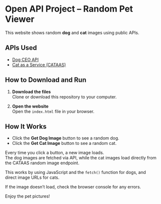 # Open API Project – Random Pet Viewer

This website shows random **dog** and **cat** images using public APIs.

## APIs Used

- [Dog CEO API](https://dog.ceo/dog-api/)
- [Cat as a Service (CATAAS)](https://cataas.com/)

## How to Download and Run

1. **Download the files**  
   Clone or download this repository to your computer.

2. **Open the website**  
   Open the `index.html` file in your browser.

## How It Works

- Click the **Get Dog Image** button to see a random dog.
- Click the **Get Cat Image** button to see a random cat.

Every time you click a button, a new image loads.  
The dog images are fetched via API, while the cat images load directly from the CATAAS random image endpoint.

This works by using JavaScript and the `fetch()` function for dogs, and direct image URLs for cats.

If the image doesn’t load, check the browser console for any errors.

Enjoy the pet pictures!
